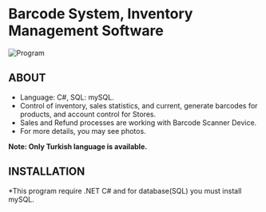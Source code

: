 # Barcode System, Inventory Management Software
![Program](1.jpg)


## ABOUT
- Language: C#, SQL: mySQL.
- Control of inventory, sales statistics, and current, generate barcodes for products, and account control for Stores.
- Sales and Refund processes are working with Barcode Scanner Device. 
- For more details, you may see photos.

**Note: Only Turkish language is available.**

## INSTALLATION

*This program require .NET C# and for database(SQL) you must install mySQL.
